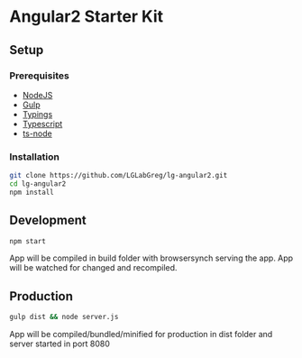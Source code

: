 # Angular2 Starter Kit

## Setup

### Prerequisites

*   [NodeJS](https://nodejs.org/)
*   [Gulp](gulpjs.com/)
*   [Typings](https://github.com/typings/typings)
*   [Typescript](https://www.typescriptlang.org/)
*   [ts-node](https://github.com/TypeStrong/ts-node)

### Installation

```sh
git clone https://github.com/LGLabGreg/lg-angular2.git
cd lg-angular2
npm install
```

## Development

```sh
npm start
```
App will be compiled in build folder with browsersynch serving the app. App will be watched for changed and recompiled.

## Production

```sh
gulp dist && node server.js
```
App will be compiled/bundled/minified for production in dist folder and server started in port 8080
